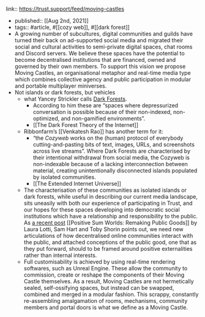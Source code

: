 link:: https://trust.support/feed/moving-castles

- published:: [[Aug 2nd, 2021]]
- tags:: #article, #[[cozy web]], #[[dark forest]]
- A growing number of subcultures, digital communities and guilds have turned their back on ad-supported social media and migrated their social and cultural activities to semi-private digital spaces, chat rooms and Discord servers. We believe these spaces have the potential to become decentralised institutions that are financed, owned and governed by their own members. To support this vision we propose Moving Castles, an organisational metaphor and real-time media type which combines collective agency and public participation in modular and portable multiplayer miniverses.
- Not islands or dark forests, but vehicles
	- what Yancey Strickler calls [Dark Forests](https://onezero.medium.com/the-dark-forest-theory-of-the-internet-7dc3e68a7cb1).
		- According to him these are “spaces where depressurized conversation is possible because of their non-indexed, non-optimized, and non-gamified environments”.
		- [[The Dark Forest Theory of the Internet]]
	- Ribbonfarm’s [[Venkatesh Rao]] has another term for it:
		- “the *Cozyweb* works on the (human) protocol of everybody cutting-and-pasting bits of text, images, URLs, and screenshots across live streams”. Where Dark Forests are characterised by their intentional withdrawal from social media, the Cozyweb is non-indexable because of a lacking interconnection between material, creating unintentionally disconnected islands populated by isolated communities.
		- [[The Extended Internet Universe]]
	- The characterisation of these communities as isolated islands or dark forests, while useful in describing our current media landscape, sits uneasily with both our experience of participating in Trust, and our hopes for these spaces developing into democratic social institutions which have a relationship and responsibility to the public. As [a recent post](https://otherinter.net/research/positive-sum-worlds/) [[Positive Sum Worlds: Remaking Public Goods]] by Laura Lotti, Sam Hart and Toby Shorin points out, we need new articulations of how decentralised online communities interact with the public, and attached conceptions of the public good, one that as they put forward, should to be framed around positive externalities rather than internal interests.
	- Full customisability is achieved by using real-time rendering softwares, such as Unreal Engine. These allow the community to commission, create or reshape the components of their Moving Castle themselves. As a result, Moving Castles are not hermetically sealed, self-ossifying spaces, but instead can be swapped, combined and merged in a modular fashion. This scrappy, constantly re-assembling amalgamation of rooms, mechanisms, community members and portal doors is what we define as a Moving Castle.